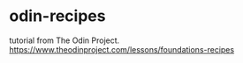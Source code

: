 # odin-recipes
tutorial from The Odin Project. https://www.theodinproject.com/lessons/foundations-recipes
